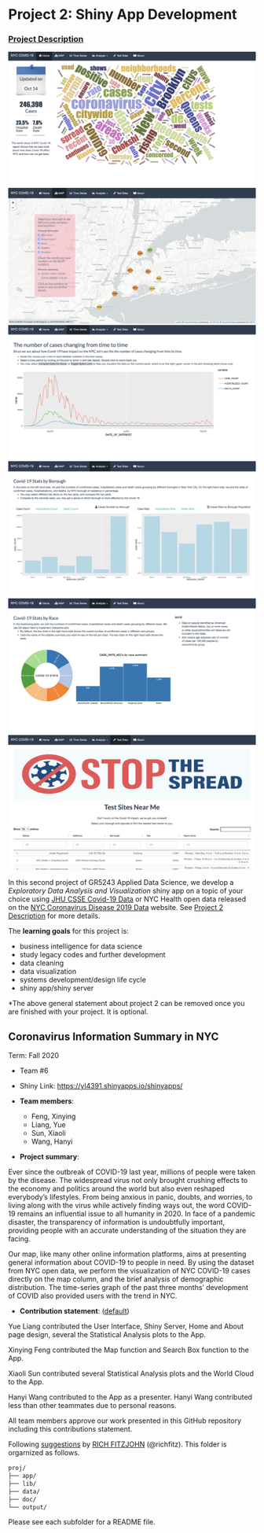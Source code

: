 # Project 2: Shiny App Development

### [Project Description](doc/project2_desc.md)

![screenshot](doc/figs/1.png)
![screenshot](doc/figs/2.png)
![screenshot](doc/figs/3.png)
![screenshot](doc/figs/4.png)
![screenshot](doc/figs/5.png)
![screenshot](doc/figs/6.png)


In this second project of GR5243 Applied Data Science, we develop a *Exploratory Data Analysis and Visualization* shiny app on a topic of your choice using [JHU CSSE Covid-19 Data](https://github.com/CSSEGISandData/COVID-19) or NYC Health open data released on the [NYC Coronavirus Disease 2019 Data](https://github.com/nychealth/coronavirus-data) website. See [Project 2 Description](doc/project2_desc.md) for more details.  

The **learning goals** for this project is:

- business intelligence for data science
- study legacy codes and further development
- data cleaning
- data visualization
- systems development/design life cycle
- shiny app/shiny server

*The above general statement about project 2 can be removed once you are finished with your project. It is optional.

## Coronavirus Information Summary in NYC
Term: Fall 2020

+ Team #6
+ Shiny Link: https://yl4391.shinyapps.io/shinyapps/

+ **Team members**:
	+ Feng, Xinying
	+ Liang, Yue
	+ Sun, Xiaoli
	+ Wang, Hanyi

+ **Project summary**:

Ever since the outbreak of COVID-19 last year, millions of people were taken by the disease. The widespread virus not only brought crushing effects to the economy and politics around the world but also even reshaped everybody’s lifestyles. From being anxious in panic, doubts, and worries, to living along with the virus while actively finding ways out, the word COVID-19 remains an influential issue to all humanity in 2020. In face of a pandemic disaster, the transparency of information is undoubtfully important, providing people with an accurate understanding of the situation they are facing.

Our map, like many other online information platforms, aims at presenting general information about COVID-19 to people in need. By using the dataset from NYC open data, we perform the visualization of NYC COVID-19 cases directly on the map column, and the brief analysis of demographic distribution. The time-series graph of the past three months’ development of COVID also provided users with the trend in NYC.

+ **Contribution statement**: ([default](doc/a_note_on_contributions.md)) 

Yue Liang contributed the User Interface, Shiny Server, Home and About page design, several the Statistical Analysis plots to the App.

Xinying Feng contributed the Map function and Search Box function to the App.

Xiaoli Sun contributed several Statistical Analysis plots and the World Cloud to the App.

Hanyi Wang contributed to the App as a presenter. Hanyi Wang contributed less than other teammates due to personal reasons.

All team members approve our work presented in this GitHub repository including this contributions statement.

Following [suggestions](http://nicercode.github.io/blog/2013-04-05-projects/) by [RICH FITZJOHN](http://nicercode.github.io/about/#Team) (@richfitz). This folder is orgarnized as follows.

```
proj/
├── app/
├── lib/
├── data/
├── doc/
└── output/
```

Please see each subfolder for a README file.

